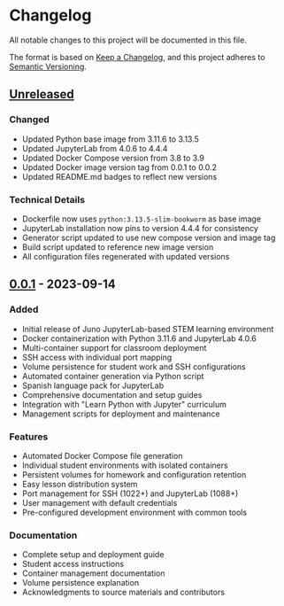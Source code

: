# Changelog

All notable changes to this project will be documented in this file.

The format is based on [Keep a Changelog](https://keepachangelog.com/en/1.0.0/),
and this project adheres to [Semantic Versioning](https://semver.org/spec/v2.0.0.html).

## [Unreleased]

### Changed
- Updated Python base image from 3.11.6 to 3.13.5
- Updated JupyterLab from 4.0.6 to 4.4.4
- Updated Docker Compose version from 3.8 to 3.9
- Updated Docker image version tag from 0.0.1 to 0.0.2
- Updated README.md badges to reflect new versions

### Technical Details
- Dockerfile now uses `python:3.13.5-slim-bookworm` as base image
- JupyterLab installation now pins to version 4.4.4 for consistency
- Generator script updated to use new compose version and image tag
- Build script updated to reference new image version
- All configuration files regenerated with updated versions

## [0.0.1] - 2023-09-14

### Added
- Initial release of Juno JupyterLab-based STEM learning environment
- Docker containerization with Python 3.11.6 and JupyterLab 4.0.6
- Multi-container support for classroom deployment
- SSH access with individual port mapping
- Volume persistence for student work and SSH configurations
- Automated container generation via Python script
- Spanish language pack for JupyterLab
- Comprehensive documentation and setup guides
- Integration with "Learn Python with Jupyter" curriculum
- Management scripts for deployment and maintenance

### Features
- Automated Docker Compose file generation
- Individual student environments with isolated containers
- Persistent volumes for homework and configuration retention
- Easy lesson distribution system
- Port management for SSH (1022+) and JupyterLab (1088+)
- User management with default credentials
- Pre-configured development environment with common tools

### Documentation
- Complete setup and deployment guide
- Student access instructions
- Container management documentation
- Volume persistence explanation
- Acknowledgments to source materials and contributors

[Unreleased]: https://github.com/incognia/Juno/compare/v0.0.1...HEAD
[0.0.1]: https://github.com/incognia/Juno/releases/tag/v0.0.1
